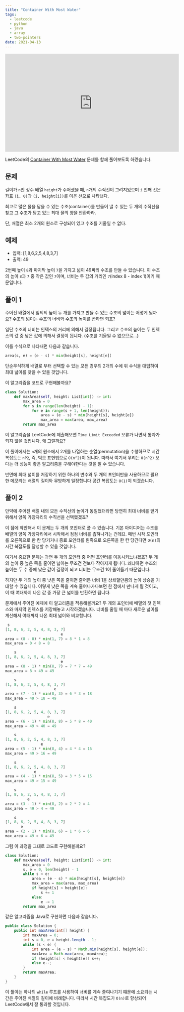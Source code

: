 ```yaml
---
title: "Container With Most Water"
tags:
  - leetcode
  - python
  - java
  - array
  - two-pointers
date: 2021-04-13
---
```


<iframe width="560" height="315" src="https://www.youtube.com/embed/63jvzpTPCjo" title="YouTube video player" frameborder="0" allow="accelerometer; autoplay; clipboard-write; encrypted-media; gyroscope; picture-in-picture" allowfullscreen></iframe>

LeetCode의 [Container With Most Water](https://leetcode.com/problems/container-with-most-water/) 문제를 함께 풀어보도록 하겠습니다.

## 문제

길이가 `n`인 정수 배열 `height`가 주어졌을 때, `n`개의 수직선이 그려져있으며 `i` 번째 선은 좌표 `(i, 0)`과 `(i, height[i])`를 이은 선으로 나타낸다.

최고로 많은 물을 담을 수 있는 수조(container)를 만들어 낼 수 있는 두 개의 수직선을 찾고 그 수조가 담고 있는 최대 물의 양을 반환하라.

단, 배열은 최소 2개의 원소로 구성되어 있고 수조를 기울일 수 없다.

## 예제

- 입력: [1,8,6,2,5,4,8,3,7]
- 출력: 49

2번째 높이 `8`과 마지막 높이 `7`을 가지고 넓이 49짜리 수조를 만들 수 있습니다.
이 수조의 높이 `8`과 `7` 중 작은 값인 `7`이며, 너비는 두 값의 거리인 `7`(index 8 - index 1)이기 때문입니다.

## 풀이 1

주어진 배열에서 임의의 높이 두 개를 가지고 만들 수 있는 수조의 넓이는 어떻게 될까요?
수조의 넓이는 수조의 너비와 수조의 높이를 곱하면 되죠?

일단 수조의 너비는 인덱스의 거리에 의해서 결정됩니다.
그리고 수조의 높이는 두 인덱스의 값 중 낮은 값에 의해서 결정이 됩니다. (수조를 기울일 수 없으므로...)

이를 수식으로 나타내면 다음과 같습니다.

```py
area(s, e) = (e - s) * min(height[s], height[e])
```

단순무식하게 배열로 부터 선택할 수 있는 모든 경우의 2개의 수에 위 수식을 대입하여 최대 넓이를 찾을 수 있을 것입니다.

이 알고리즘을 코드로 구현해볼까요?

```py
class Solution:
    def maxArea(self, height: List[int]) -> int:
        max_area = 0
        for s in range(len(height) - 1):
            for e in range(s + 1, len(height)):
                area = (e - s) * min(height[s], height[e])
                max_area = max(area, max_area)
        return max_area
```

이 알고리즘을 LeetCode에 제출해보면 `Time Limit Exceeded` 오류가 나면서 통과가 되지 않을 것입니다.
왜 그럴까요?

이 풀이에서는 `n`개의 원소에서 2개를 나열하는 순열(permutation)을 수행하므로 시간 복잡도는 `nP2`, 즉, 빅오 표현법으로 `O(n^2)`이 됩니다.
따라서 여기서 우리는 `O(n^2)` 보다는 더 성능이 좋은 알고리즘을 구해야한다는 것을 알 수 있습니다.

반면에 최대 넓이를 저장하기 위한 하나의 변수와 두 개의 포인터만을 사용하므로 필요한 메모리는 배열의 길이와 무방하게 일정합니다 공간 복잡도는 `O(1)`이 되겠습니다.

## 풀이 2

만약에 주어진 배열 내의 모든 수직선의 높이가 동일했더라면 당연히 최대 너비를 얻기 위해서 양쪽 가장자리의 수직선을 선택했겠죠?

이 점에 착안해서 이 문제는 두 개의 포인터로 풀 수 있습니다.
기본 아이디어는 수조를 배열의 양쪽 가장자리에서 시작해서 점점 너비를 좁혀나가는 건데요.
매번 시작 포인터를 오른쪽으로 한 칸 당기거나 종료 포인터를 왼족으로 오른쪽을 한 칸 당긴다면 `O(n)`의 시간 복잡도를 달성할 수 있을 것입니다.

여기서 중요한 문제는 과연 두 개의 포인터 중 어떤 포인터를 이동시키느냐겠죠?
두 개의 높이 중 높은 쪽을 줄이면 넓이는 무조건 전보다 작아지게 됩니다.
왜냐하면 수조의 높이는 두 수 중에 낮은 값이 결정이 되고 너비는 무조건 1이 줄이들기 때문입니다.

하지만 두 개의 높이 중 낮은 쪽을 줄이면 줄어든 너비 1을 상쇄할만큼의 높이 상승을 기대할 수 있습니다.
이렇게 낮은 쪽을 계속 줄여나가다보면 한 점에서 만나게 될 것이고, 이 때 여태까지 나온 값 중 가장 큰 넓이를 반환하면 됩니다.

문제에서 주어진 예제에 이 알고리즘을 적용해볼까요?
두 개의 포인터에 배열의 첫 인덱스와 마지막 인덱스를 저장해놓고 시작하겠습니다.
너비를 줄일 때 마다 새로운 넓이를 계산해서 여태까지 나온 최대 넓이와 비교합니다.

```py
 s
[1, 8, 6, 2, 5, 4, 8, 3, 7]
                         e
area = (8 - 0) * min(1, 7) = 8 * 1 = 8
max_area = 0 < 8 = 8
```

```py
    s
[1, 8, 6, 2, 5, 4, 8, 3, 7]
                         e
area = (8 - 1) * min(8, 7) = 7 * 7 = 49
max_area = 8 < 49 = 49
```

```py
    s
[1, 8, 6, 2, 5, 4, 8, 3, 7]
                      e
area = (7 - 1) * min(8, 3) = 6 * 3 = 18
max_area = 49 > 18 = 49
```

```py
    s
[1, 8, 6, 2, 5, 4, 8, 3, 7]
                   e
area = (6 - 1) * min(8, 8) = 5 * 8 = 40
max_area = 49 > 40 = 49
```

```py
    s
[1, 8, 6, 2, 5, 4, 8, 3, 7]
                e
area = (5 - 1) * min(8, 4) = 4 * 4 = 16
max_area = 49 > 16 = 49
```

```py
    s
[1, 8, 6, 2, 5, 4, 8, 3, 7]
             e
area = (4 - 1) * min(8, 5) = 3 * 5 = 15
max_area = 49 > 15 = 49
```

```py
    s
[1, 8, 6, 2, 5, 4, 8, 3, 7]
          e
area = (3 - 1) * min(8, 2) = 2 * 2 = 4
max_area = 49 > 4 = 49
```

```py
    s
[1, 8, 6, 2, 5, 4, 8, 3, 7]
       e
area = (2 - 1) * min(8, 6) = 1 * 6 = 6
max_area = 49 > 6 = 49
```

그럼 이 과정을 그대로 코드로 구현해볼께요?

```py
class Solution:
    def maxArea(self, height: List[int]) -> int:
        max_area = 0
        s, e = 0, len(height) - 1
        while s < e:
            area = (e - s) * min(height[s], height[e])
            max_area = max(area, max_area)
            if height[s] < height[e]:
                s += 1
            else:
                e -= 1
        return max_area
```

같은 알고리즘을 Java로 구현하면 다음과 같습니다.

```java
public class Solution {
    public int maxArea(int[] height) {
        int maxArea = 0;
        int s = 0, e = height.length - 1;
        while (s < e) {
            int area = (e - s) * Math.min(height[s], height[e]);
            maxArea = Math.max(area, maxArea);
            if (height[s] < height[e]) s++;
            else e--;
        }
        return maxArea;
    }
}
```

이 풀이는 하나의 `while` 루프를 사용하여 너비를 계속 줄여나기기 떄문에 소요되는 시간은 주어진 배열의 길이에 비례합니다. 따라서 시간 복잡도가 `O(n)`로 향상되어 LeetCode에서 잘 통과할 것입니다.
